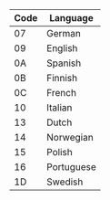 Code|Language
------|-----------
07|German
09|English
0A|Spanish
0B|Finnish
0C|French
10|Italian
13|Dutch
14|Norwegian
15|Polish
16|Portuguese
1D|Swedish
